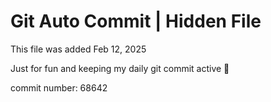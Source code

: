 # Git Auto Commit | Hidden File

This file was added Feb 12, 2025

Just for fun and keeping my daily git commit active 🤪

commit number: 68642
